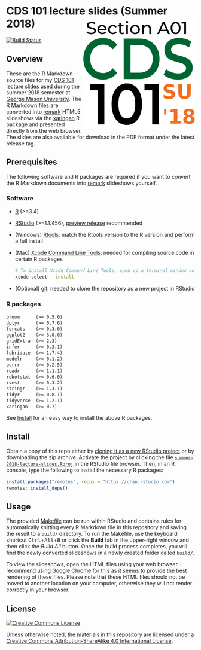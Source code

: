 CDS 101 lecture slides (Summer 2018) <img src="img/cds-101-su18-square-logo.png" align="right" />
====================================

[![Build Status][travis-ci-badge]][travis-ci-url]

Overview
--------

These are the R Markdown source files for my [CDS 101][cds-101-summer-2018] lecture slides used during the summer 2018 semester at [George Mason University][mason-site].
The R Markdown files are converted into [remark][remark-url] HTML5 slideshows via the [xaringan][xaringan-github] R package and presented directly from the web browser.
The slides are also available for download in the PDF format under the latest release tag.

Prerequisites
-------------

The following software and R packages are required if you want to convert the R Markdown documents into [remark][remark-url] slideshows yourself.

### Software

*   [R][r-lang-url] (>=3.4)

*   [RStudio][rstudio-url] (>=1.1.456), [preview release][rstudio-preview] recommended

*   (Windows) [Rtools][rtools-ucb-mirror]: match the Rtools version to the R version and perform a full install

*   (Mac) [Xcode Command Line Tools][xcode-url]: needed for compiling source code in certain R packages
    
    ```sh
    # To install Xcode Command Line Tools, open up a terminal window and run the following
    xcode-select --install
    ```
    
*   (Optional) [git][git-download-page]: needed to clone the repository as a new project in RStudio

### R packages

    broom      (>= 0.5.0)
    dplyr      (>= 0.7.6)
    forcats    (>= 0.3.0)
    ggplot2    (>= 3.0.0)
    gridExtra  (>= 2.3)
    infer      (>= 0.3.1)
    lubridate  (>= 1.7.4)
    modelr     (>= 0.1.2)
    purrr      (>= 0.2.5)
    readr      (>= 1.1.1)
    robotstxt  (>= 0.6.0)
    rvest      (>= 0.3.2)
    stringr    (>= 1.3.1)
    tidyr      (>= 0.8.1)
    tidyverse  (>= 1.2.1)
    xaringan   (>= 0.7)

See [Install](#install) for an easy way to install the above R packages.

Install
-------

Obtain a copy of this repo either by [cloning it as a new RStudio project][rstudio-git-explainer] or by downloading the zip archive.
Activate the project by clicking the file [`summer-2018-lecture-slides.Rproj`](./summer-2018-lecture-slides.Rproj) in the RStudio file browser.
Then, in an R console, type the following to install the necessary R packages:

```r
install.packages("remotes", repos = "https://cran.rstudio.com")
remotes::install_deps()
```

Usage
-----
    
The provided [Makefile](Makefile) can be run within RStudio and contains rules for automatically knitting every R Markdown file in this repository and saving the result to a `build/` directory.
To run the Makefile, use the keyboard shortcut <kbd>Ctrl</kbd>+<kbd>Alt</kbd>+<kbd>B</kbd> or click the **Build** tab in the upper-right window and then click the *Build All* button.
Once the build process completes, you will find the newly converted slideshows in a newly created folder called `build/`.

To view the slideshows, open the HTML files using your web browser.
I recommend using [Google Chrome][chrome-download] for this as it seems to provide the best rendering of these files.
Please note that these HTML files should not be moved to another location on your computer, otherwise they will not render correctly in your browser.

License
-------

[![Creative Commons License][cc-by-sa-4-img]][cc-by-sa-4]

Unless otherwise noted, the materials in this repository are licensed under a [Creative Commons Attribution-ShareAlike 4.0 International License][cc-by-sa-4].

[xcode-url]:             https://developer.apple.com/downloads/more
[cc-by-sa-4]:            http://creativecommons.org/licenses/by-sa/4.0/
[mason-site]:            https://gmu.edu
[r-lang-url]:            https://www.r-project.org/
[remark-url]:            https://github.com/gnab/remark
[rstudio-url]:           https://www.rstudio.com/products/rstudio/download/#download
[travis-ci-url]:         https://travis-ci.com/mason-cds-intro-comput-sci/summer-2018-lecture-slides
[cc-by-sa-4-img]:        https://i.creativecommons.org/l/by-sa/4.0/88x31.png
[chrome-download]:       https://www.google.com/chrome/
[rstudio-preview]:       https://www.rstudio.com/products/rstudio/download/preview/
[travis-ci-badge]:       https://travis-ci.com/mason-cds-intro-comput-sci/summer-2018-lecture-slides.svg?branch=master
[xaringan-github]:       https://github.com/yihui/xaringan
[git-download-page]:     https://git-scm.com/download
[rtools-ucb-mirror]:     https://cran.cnr.berkeley.edu/bin/windows/Rtools/
[cds-101-summer-2018]:   http://summer18.cds101.com
[rstudio-git-explainer]: http://happygitwithr.com/rstudio-git-github.html#clone-the-new-github-repository-to-your-computer-via-rstudio
